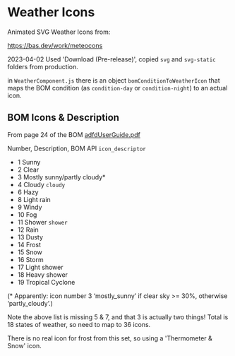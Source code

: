 # Weather Icons

Animated SVG Weather Icons from:

https://bas.dev/work/meteocons

2023-04-02 Used 'Download (Pre-release)', copied `svg` and `svg-static` folders from production.

in `WeatherComponent.js` there is an object `bomConditionToWeatherIcon` that maps the BOM condition (as `condition-day` or `condition-night`) to an actual icon.

## BOM Icons & Description

From page 24 of the BOM [adfdUserGuide.pdf]('/notes/adfdUserGuide.pdf')

Number, Description, BOM API `icon_descriptor` 

- 1 Sunny
- 2 Clear
- 3 Mostly sunny/partly cloudy*
- 4 Cloudy `cloudy`
- 6 Hazy
- 8 Light rain
- 9 Windy
- 10 Fog
- 11 Shower `shower`
- 12 Rain
- 13 Dusty
- 14 Frost
- 15 Snow
- 16 Storm
- 17 Light shower
- 18 Heavy shower
- 19 Tropical Cyclone

(* Apparently: icon number 3 ‘mostly_sunny’ if clear sky >= 30%, otherwise ‘partly_cloudy’.)

Note the above list is missing 5 & 7, and that 3 is actually two things! Total is 18 states of weather, so need to map to 36 icons.

There is no real icon for frost from this set, so using a 'Thermometer & Snow' icon.
